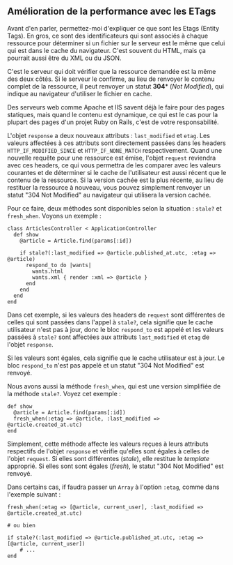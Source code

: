 ## Amélioration de la performance avec les ETags

Avant d'en parler, permettez-moi d'expliquer ce que sont les Etags (Entity Tags). En gros, ce sont des identificateurs qui sont associés à chaque ressource pour déterminer si un fichier sur le serveur est le même que celui qui est dans le cache du navigateur. C'est souvent du HTML, mais ça pourrait aussi être du XML ou du JSON. 

C'est le serveur qui doit vérifier que la ressource demandée est la même des deux côtés. Si le serveur le confirme, au lieu de renvoyer le contenu complet de la ressource, il peut renvoyer un statut **304*** (*Not Modified*), qui indique au navigateur d'utiliser le fichier en cache.

Des serveurs web comme Apache et IIS savent déjà le faire pour des pages statiques, mais quand le contenu est dynamique, ce qui est le cas pour la plupart des pages d'un projet Ruby on Rails, c'est de votre responsabilité.

L'objet `response` a deux nouveaux attributs&nbsp;: `last_modified` et `etag`. Les valeurs affectées à ces attributs sont directement passées dans les headers `HTTP_IF_MODIFIED_SINCE` et `HTTP_IF_NONE_MATCH` respectivement. Quand une nouvelle requête pour une ressource est émise, l'objet `request` reviendra avec ces headers, ce qui vous permettra de les comparer avec les valeurs courantes et de déterminer si le cache de l'utilisateur est aussi récent que le contenu de la ressource. Si la version cachée est la plus récente, au lieu de restituer la ressource à nouveau, vous pouvez simplement renvoyer un statut "304 Not Modified" au navigateur qui utilisera la version cachée.

Pour ce faire, deux méthodes sont disponibles selon la situation&nbsp;: `stale?` et `fresh_when`.
Voyons un exemple&nbsp;:

	class ArticlesController < ApplicationController
	  def show
	    @article = Article.find(params[:id])

	    if stale?(:last_modified => @article.published_at.utc, :etag => @article)
	      respond_to do |wants|
	        wants.html
	        wants.xml { render :xml => @article }
	      end
	    end    
	  end
	end

Dans cet exemple, si les valeurs des headers de `request` sont différentes de celles qui sont passées dans l'appel à `stale?`, cela signifie que le cache utilisateur n'est pas à jour, donc le bloc `respond_to` est appelé et les valeurs passées à `stale?` sont affectées aux attributs `last_modified` et `etag` de l'objet `response`.

Si les valeurs sont égales, cela signifie que le cache utilisateur est à jour. Le bloc `respond_to` n'est pas appelé et un statut "304 Not Modified" est renvoyé.

Nous avons aussi la méthode `fresh_when`, qui est une version simplifiée de la méthode `stale?`. Voyez cet exemple&nbsp;:

	def show
	  @article = Article.find(params[:id])
	  fresh_when(:etag => @article, :last_modified => @article.created_at.utc)
	end


Simplement, cette méthode affecte les valeurs reçues à leurs attributs respectifs de l'objet `response` et vérifie qu'elles sont égales à celles de l'objet `request`. Si elles sont différentes (*stale*), elle restitue le *template* approprié. Si elles sont sont égales (*fresh*), le statut "304 Not Modified" est renvoyé.

Dans certains cas, if faudra passer un `Array` à l'option `:etag`, comme dans l'exemple suivant&nbsp;:

	fresh_when(:etag => [@article, current_user], :last_modified => @article.created_at.utc)
	
	# ou bien
	
	if stale?(:last_modified => @article.published_at.utc, :etag => [@article, current_user])
		# ...
	end
